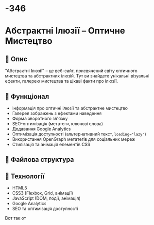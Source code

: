 # -346
# Абстрактні Ілюзії – Оптичне Мистецтво

## 📖 Опис
"Абстрактні Ілюзії" – це веб-сайт, присвячений світу оптичного мистецтва та абстрактних ілюзій. Тут ви знайдете унікальні візуальні ефекти, галерею мистецтва та цікаві факти про ілюзії.

## 🔧 Функціонал
- Інформація про оптичні ілюзії та абстрактне мистецтво
- Галерея зображень з ефектами наведення
- Форма зворотного зв'язку
- SEO-оптимізація (метатеги, ключові слова)
- Додавання Google Analytics
- Оптимізація доступності (альтернативний текст, `loading="lazy"`)
- Використання OpenGraph метатегів для соціальних мереж
- Стилізація та анімація елементів CSS

## 📂 Файлова структура

## 🚀 Технології
- HTML5
- CSS3 (Flexbox, Grid, анімації)
- JavaScript (DOM, події, анімація)
- Google Analytics
- SEO та оптимізація доступності

Вот так от